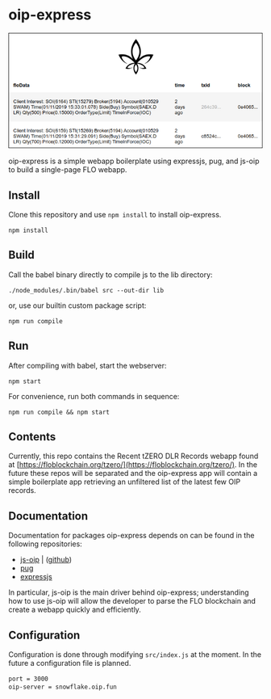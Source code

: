 # oip-express

![FLO](public/example.png)

oip-express is a simple webapp boilerplate using expressjs, pug, and js-oip to build a single-page FLO webapp. 

## Install
Clone this repository and use `npm install` to install oip-express.
```
npm install
```

## Build
Call the babel binary directly to compile js to the lib directory:
```
./node_modules/.bin/babel src --out-dir lib
```
or, use our builtin custom package script:
```
npm run compile
```

## Run
After compiling with babel, start the webserver:
```
npm start
```

For convenience, run both commands in sequence:
```
npm run compile && npm start
```

## Contents
Currently, this repo contains the Recent tZERO DLR Records webapp found at [https://floblockchain.org/tzero/](https://floblockchain.org/tzero/). 
In the future these repos will be separated and the oip-express app will contain a simple boilerplate app retrieving an unfiltered list of the latest few OIP records.

## Documentation
Documentation for packages oip-express depends on can be found in the following repositories:
* [js-oip](https://www.npmjs.com/package/js-oip) | ([github](https://github.com/oipwg/js-oip))
* [pug](https://pugjs.org/api/getting-started.html)
* [expressjs](https://expressjs.com/)

In particular, js-oip is the main driver behind oip-express; understanding how to use js-oip will allow the developer to parse the FLO blockchain and create a webapp quickly and efficiently. 

## Configuration
Configuration is done through modifying `src/index.js` at the moment. In the future a configuration file is planned. 
```
port = 3000
oip-server = snowflake.oip.fun
```

